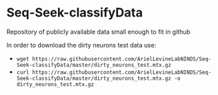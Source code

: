 # Seq-Seek-classifyData
Repository of publicly available data small enough to fit in github 


In order to download the dirty neurons test data use:

- `wget https://raw.githubusercontent.com/ArielLevineLabNINDS/Seq-Seek-classifyData/master/dirty_neurons_test.mtx.gz`
- `curl https://raw.githubusercontent.com/ArielLevineLabNINDS/Seq-Seek-classifyData/master/dirty_neurons_test.mtx.gz -o dirty_neurons_test.mtx.gz`

